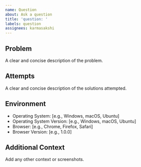 ```yaml
---
name: Question
about: Ask a question
title: 'question: '
labels: question
assignees: karmasakshi
---
```


## Problem

A clear and concise description of the problem.

## Attempts

A clear and concise description of the solutions attempted.

## Environment

- Operating System: [e.g., Windows, macOS, Ubuntu]
- Operating System Version: [e.g., Windows, macOS, Ubuntu]
- Browser: [e.g., Chrome, Firefox, Safari]
- Browser Version: [e.g., 1.0.0]

## Additional Context

Add any other context or screenshots.
